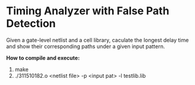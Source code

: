 # Timing Analyzer with False Path Detection
Given a gate-level netlist and a cell library, caculate the longest delay time and show their corresponding paths under a given input pattern.


**How to compile and execute:**  
 1. make  
 2. ./311510182.o \<netlist file\> -p \<input pat\> -l testlib.lib  
